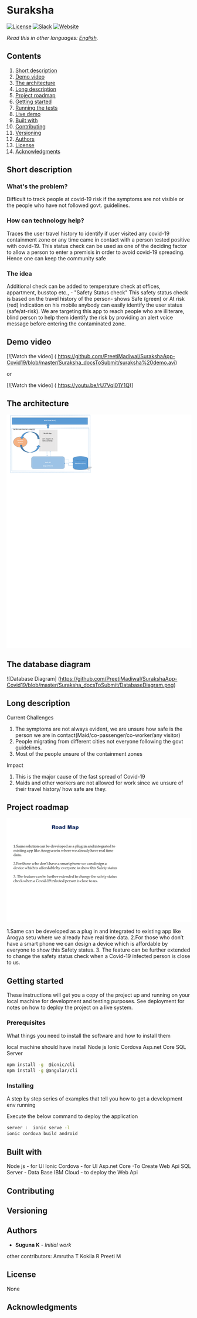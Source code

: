 # Suraksha

[![License](https://img.shields.io/badge/License-Apache2-blue.svg)](https://www.apache.org/licenses/LICENSE-2.0) [![Slack](https://img.shields.io/badge/Join-Slack-blue)](https://callforcode.org/slack) [![Website](https://img.shields.io/badge/View-Website-blue)](https://code-and-response.github.io/Project-Sample/)

*Read this in other languages: [English](README.md).*

## Contents

1. [Short description](#short-description)
1. [Demo video](#demo-video)
1. [The architecture](#the-architecture)
1. [Long description](#long-description)
1. [Project roadmap](#project-roadmap)
1. [Getting started](#getting-started)
1. [Running the tests](#running-the-tests)
1. [Live demo](#live-demo)
1. [Built with](#built-with)
1. [Contributing](#contributing)
1. [Versioning](#versioning)
1. [Authors](#authors)
1. [License](#license)
1. [Acknowledgments](#acknowledgments)

## Short description

### What's the problem?

Difficult to track people at covid-19 risk if the symptoms are not visible or the people who have not followed govt. guidelines. 

### How can technology help?

Traces the user travel history to identify if user visited any covid-19 containment zone or any time came in contact with a person tested positive with covid-19. This status check can be used as one of the deciding factor to allow a person to enter a premisis in order to avoid covid-19 spreading. Hence one can keep the community safe

### The idea

Additional check can be added to temperature check at offices, appartment, busstop etc., - "Safety Status check"
This safety status check is based on the travel history of the person- shows Safe (green) or At risk (red) indication on his mobile
anybody can easily identify the user status (safe/at-risk). We are targeting this app to reach people who are illiterare, blind person to help them identify the risk by providing an alert voice message before entering the contaminated zone.  

## Demo video

[![Watch the video] ( https://github.com/PreetiMadiwal/SurakshaApp-Covid19/blob/master/Suraksha_docsToSubmit/suraksha%20demo.avi)

or

[![Watch the video] ( https://youtu.be/rU7VqI01Y1Q)]

## The architecture

![Video transcription/translation app]( https://github.com/PreetiMadiwal/SurakshaApp-Covid19/blob/master/Suraksha_docsToSubmit/Architure%20diagram.png)

## The database diagram
![Database Diagram] (https://github.com/PreetiMadiwal/SurakshaApp-Covid19/blob/master/Suraksha_docsToSubmit/DatabaseDiagram.png)

## Long description

Current Challenges
1. The symptoms are not always evident, we are unsure how safe is the person we are in contact(Maid/co-passenger/co-worker/any visitor)
2. People migrating from different cities not everyone following the govt   guidelines.
3. Most of the people unsure of the containment zones 

Impact
  1. This  is the major cause of the fast spread of Covid-19
  2. Maids and other workers are not allowed for work since we unsure of their travel history/ how safe are they.


## Project roadmap

![Roadmap](https://github.com/PreetiMadiwal/SurakshaApp-Covid19/blob/master/Suraksha_docsToSubmit/Road%20Map.jpg)

1.Same can be developed as a plug in and integrated to existing app like Arogya setu where we already have real time data.
2.For those who don’t have a smart phone we can design a device which is affordable by everyone to show this Safety status.
3. The feature can be further extended to change the safety status check when a Covid-19 infected person is close to us.


## Getting started

These instructions will get you a copy of the project up and running on your local machine for development and testing purposes. See deployment for notes on how to deploy the project on a live system.

### Prerequisites

What things you need to install the software and how to install them

local machine should have install 
Node js
Ionic Cordova
Asp.net Core
SQL Server

```bash
npm install -g  @ionic/cli
npm install -g @angular/cli
```

### Installing

A step by step series of examples that tell you how to get a development env running

Execute the below command to deploy the application

```bash
server :  ionic serve -l
ionic cordova build android
```

## Built with
Node js - for UI
Ionic Cordova - for UI
Asp.net Core -To Create Web Api
SQL Server - Data Base
IBM Cloud - to deploy the Web Api

## Contributing

## Versioning

## Authors

* **Suguna K** - *Initial work* 

other contributors:
Amrutha T
Kokila R
Preeti M

## License
None

## Acknowledgments

